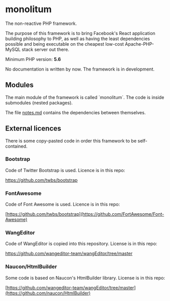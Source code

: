 # monolitum
The non-reactive PHP framework.

The purpose of this framework is to bring Facebook's React application building philosophy to PHP, as well as having the least dependencies possible and being executable on the cheapest low-cost Apache-PHP-MySQL stack server out there.

Minimum PHP version: **5.6**

No documentation is written by now. The framework is in development.

## Modules

The main module of the framework is called ´monolitum´. The code is inside submodules (nested packages).

The file [notes.md](notes.md) contains the dependencies between themselves.

## External licences

There is some copy-pasted code in order this framework to be self-contained.

### Bootstrap

Code of Twitter Bootstrap is used. Licence is in this repo:

https://github.com/twbs/bootstrap

### FontAwesome

Code of Font Awesome is used. Licence is in this repo:

[https://github.com/twbs/bootstrap](https://github.com/FortAwesome/Font-Awesome)

### WangEditor

Code of WangEditor is copied into this repository. License is in this repo:

https://github.com/wangeditor-team/wangEditor/tree/master

### Naucon/HtmlBuilder

Some code is based on Naucon's HtmlBuilder library. License is in this repo:

[https://github.com/wangeditor-team/wangEditor/tree/master](https://github.com/naucon/HtmlBuilder)
